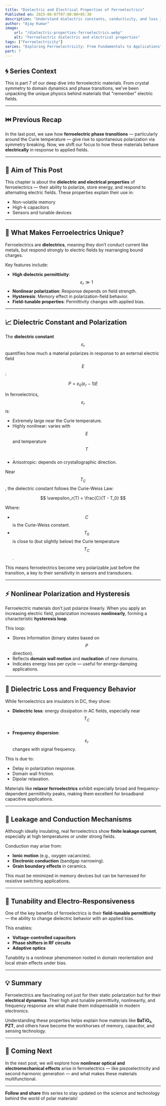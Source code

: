 ```yaml
---
title: "Dielectric and Electrical Properties of Ferroelectrics"
Published on: 2025-06-07T07:00:00+05:30
description: "Understand dielectric constants, conductivity, and loss in ferroelectrics and their relation to polarization."
author: "Ajay Kumar"
image:
    url: "/dielectric-properties-ferroelectrics.webp"
    alt: "Ferroelectric dielectric and electrical properties"
tags: ["Ferroelectricity"]
series: "Exploring Ferroelectricity: From Fundamentals to Applications"
part: 7
---
```


## 🌀 Series Context

This is part 7 of our deep dive into ferroelectric materials. From crystal symmetry to domain dynamics and phase transitions, we’ve been unpacking the unique physics behind materials that "remember" electric fields.

---

## ⏮️ Previous Recap

In the last post, we saw how **ferroelectric phase transitions** — particularly around the Curie temperature — give rise to spontaneous polarization via symmetry breaking. Now, we shift our focus to how these materials behave **electrically** in response to applied fields.

---

## 🎯 Aim of This Post

This chapter is about the **dielectric and electrical properties** of ferroelectrics — their ability to polarize, store energy, and respond to alternating electric fields. These properties explain their use in:
- Non-volatile memory
- High-k capacitors
- Sensors and tunable devices

---

## 🧠 What Makes Ferroelectrics Unique?

Ferroelectrics are **dielectrics**, meaning they don’t conduct current like metals, but respond strongly to electric fields by rearranging bound charges.

Key features include:
- **High dielectric permittivity**: $$ \varepsilon_r \gg 1 $$
- **Nonlinear polarization**: Response depends on field strength.
- **Hysteresis**: Memory effect in polarization-field behavior.
- **Field-tunable properties**: Permittivity changes with applied bias.

---

## 📈 Dielectric Constant and Polarization

The **dielectric constant** $$ \varepsilon_r $$ quantifies how much a material polarizes in response to an external electric field $$ E $$:

$$
P = \varepsilon_0 (\varepsilon_r - 1) E
$$

In ferroelectrics, $$ \varepsilon_r $$ is:
- Extremely large near the Curie temperature.
- Highly nonlinear: varies with $$ E $$ and temperature $$ T $$.
- Anisotropic: depends on crystallographic direction.

Near $$ T_C $$, the dielectric constant follows the Curie-Weiss Law:

$$
\varepsilon_r(T) = \frac{C}{T - T_0}
$$

Where:
- $$ C $$ is the Curie-Weiss constant.
- $$ T_0 $$ is close to (but slightly below) the Curie temperature $$ T_C $$.

This means ferroelectrics become very polarizable just before the transition, a key to their sensitivity in sensors and transducers.

---

## ⚡ Nonlinear Polarization and Hysteresis

Ferroelectric materials don’t just polarize linearly. When you apply an increasing electric field, polarization increases **nonlinearly**, forming a characteristic **hysteresis loop**.

This loop:
- Stores information (binary states based on $$ P $$ direction).
- Reflects **domain wall motion** and **nucleation** of new domains.
- Indicates energy loss per cycle — useful for energy-damping applications.

---

## 🧪 Dielectric Loss and Frequency Behavior

While ferroelectrics are insulators in DC, they show:
- **Dielectric loss**: energy dissipation in AC fields, especially near $$ T_C $$.
- **Frequency dispersion**: $$ \varepsilon_r $$ changes with signal frequency.

This is due to:
- Delay in polarization response.
- Domain wall friction.
- Dipolar relaxation.

Materials like **relaxor ferroelectrics** exhibit especially broad and frequency-dependent permittivity peaks, making them excellent for broadband capacitive applications.

---

## 🔌 Leakage and Conduction Mechanisms

Although ideally insulating, real ferroelectrics show **finite leakage current**, especially at high temperatures or under strong fields.

Conduction may arise from:
- **Ionic motion** (e.g., oxygen vacancies).
- **Electronic conduction** (bandgap narrowing).
- **Grain boundary effects** in ceramics.

This must be minimized in memory devices but can be harnessed for resistive switching applications.

---

## 🧲 Tunability and Electro-Responsiveness

One of the key benefits of ferroelectrics is their **field-tunable permittivity** — the ability to change dielectric behavior with an applied bias.

This enables:
- **Voltage-controlled capacitors**
- **Phase shifters in RF circuits**
- **Adaptive optics**

Tunability is a nonlinear phenomenon rooted in domain reorientation and local strain effects under bias.

---

## 💡 Summary

Ferroelectrics are fascinating not just for their static polarization but for their **electrical dynamics**. Their high and tunable permittivity, nonlinearity, and frequency response are what make them indispensable in modern electronics.

Understanding these properties helps explain how materials like **BaTiO₃**, **PZT**, and others have become the workhorses of memory, capacitor, and sensing technology.

---

## 🚀 Coming Next

In the next post, we will explore how **nonlinear optical and electromechanical effects** arise in ferroelectrics — like piezoelectricity and second-harmonic generation — and what makes these materials multifunctional.

---

**Follow and share** this series to stay updated on the science and technology behind the world of polar materials!
